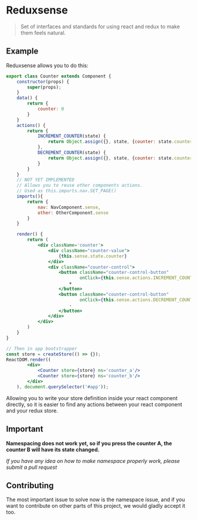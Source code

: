 # Reduxsense

> Set of interfaces and standards for using react and redux to make them
feels natural.

## Example

Reduxsense allows you to do this:

```jsx harmony
export class Counter extends Component {
    constructor(props) {
        super(props);
    }
    data() {
        return {
            counter: 0
        }
    }
    actions() {
        return {
            INCREMENT_COUNTER(state) {
                return Object.assign({}, state, {counter: state.counter + 1});
            },
            DECREMENT_COUNTER(state) {
                return Object.assign({}, state, {counter: state.counter - 1});
            }
        }
    }
    // NOT YET IMPLEMENTED
    // Allows you to reuse other components actions.
    // Used as this.imports.nav.SET_PAGE()
    imports(){
        return {
            nav: NavComponent.sense,
            other: OtherComponent.sense
        }
    }

    render() {
        return (
            <div className='counter'>
                <div className="counter-value">
                    {this.sense.state.counter}
                </div>
                <div className="counter-control">
                    <button className="counter-control-button"
                            onClick={this.sense.actions.INCREMENT_COUNTER}>
                        +
                    </button>
                    <button className="counter-control-button"
                            onClick={this.sense.actions.DECREMENT_COUNTER}>
                        -
                    </button>
                </div>
            </div>
        )
    }
}

// Then in app bootstrapper
const store = createStore(() => {});
ReactDOM.render((
        <div>
            <Counter store={store} ns='counter_a'/>
            <Counter store={store} ns='counter_b'/>
        </div>
    ), document.querySelector('#app'));
```

Allowing you to write your store definition
inside your react component directly, so it is easier to find any actions
between your react component and your redux store.

## Important

**Namespacing does not work yet, so if you press the counter A, the counter B will 
have its state changed.**

*If you have any idea on how to make namespace properly work, please
submit a pull request*

## Contributing

The most important issue to solve now is the namespace issue, and if you 
want to contribute on other parts of this project, we would gladly accept it
too.
